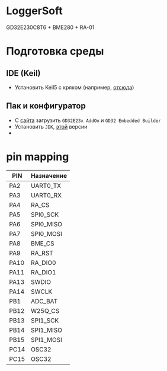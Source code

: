 # LoggerSoft
GD32E230C8T6 + BME280 + RA-01
# Подготовка среды
## IDE (Keil)
- Установить Keil5 с кряком (например, [отсюда](https://cloud.mail.ru/public/6Mi5/LJMCEYaYY))
## Пак и конфигуратор
- С [сайта](https://www.gd32mcu.com/en/download/0?kw=GD32E2) загрузить `GD32E23x AddOn` и `GD32 Embedded Builder`
- Установить `JDK`, [этой](https://sourceforge.net/projects/portableapps/files/JDK/jdk-8u152-windows-x64.exe/download) версии
- 

# pin mapping
| PIN | Назначение |
| - | - |
| PA2 | UART0_TX |
| PA3 | UART0_RX |
| PA4 | RA_CS |
| PA5 | SPI0_SCK |
| PA6 | SPI0_MISO |
| PA7 | SPI0_MOSI |
| PA8 | BME_CS |
| PA9 | RA_RST |
| PA10 | RA_DIO0 |
| PA11 | RA_DIO1 |
| PA13 | SWDIO |
| PA14 | SWCLK |
| PB1 | ADC_BAT |
| PB12 | W25Q_CS |
| PB13 | SPI1_SCK |
| PB14 | SPI1_MISO |
| PB15 | SPI1_MOSI |
| PC14 | OSC32 |
| PC15 | OSC32 |
